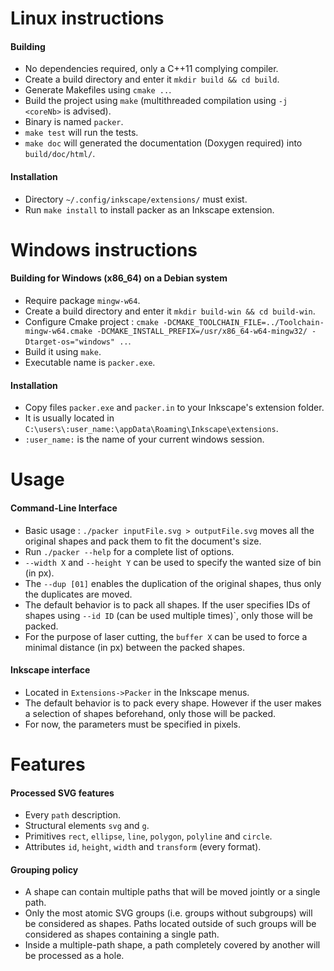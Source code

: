 # Linux instructions

#### Building

 * No dependencies required, only a C++11 complying compiler.
 * Create a build directory and enter it `mkdir build && cd build`.
 * Generate Makefiles using `cmake ..`.
 * Build the project using `make` (multithreaded compilation using `-j <coreNb>` is advised).
 * Binary is named `packer`.
 * `make test` will run the tests.
 * `make doc` will generated the documentation (Doxygen required) into `build/doc/html/`.

#### Installation

 * Directory `~/.config/inkscape/extensions/` must exist.
 * Run `make install` to install packer as an Inkscape extension.


# Windows instructions

#### Building for Windows (x86_64) on a Debian system

 * Require package `mingw-w64`.
 * Create a build directory and enter it `mkdir build-win && cd build-win`.
 * Configure Cmake project : `cmake -DCMAKE_TOOLCHAIN_FILE=../Toolchain-mingw-w64.cmake -DCMAKE_INSTALL_PREFIX=/usr/x86_64-w64-mingw32/ -Dtarget-os="windows" ..`.
 * Build it using `make`.
 * Executable name is `packer.exe`.

#### Installation

 * Copy files `packer.exe` and `packer.in` to your Inkscape's extension folder.
 * It is usually located in `C:\users\:user_name:\appData\Roaming\Inkscape\extensions`.
 * `:user_name:` is the  name of your current windows session.

# Usage

#### Command-Line Interface

 * Basic usage : `./packer inputFile.svg > outputFile.svg` moves all the original shapes and pack them to fit the document's size.
 * Run `./packer --help` for a complete list of options.
 * `--width X` and `--height Y` can be used to specify the wanted size of bin (in px).
 * The `--dup [01]` enables the duplication of the original shapes, thus only the duplicates are moved.
 * The default behavior is to pack all shapes. If the user specifies IDs of shapes using `--id ID` (can be used multiple times)`, only those will be packed.
 * For the purpose of laser cutting, the `buffer X` can be used to force a minimal distance (in px) between the packed shapes.

#### Inkscape interface

 * Located in `Extensions->Packer` in the Inkscape menus.
 * The default behavior is to pack every shape. However if the user makes a selection of shapes beforehand, only those will be packed.
 * For now, the parameters must be specified in pixels.

# Features

#### Processed SVG features

 * Every `path` description.
 * Structural elements `svg` and `g`.
 * Primitives `rect`, `ellipse`, `line`, `polygon`, `polyline` and `circle`.
 * Attributes `id`, `height`, `width` and `transform` (every format).

#### Grouping policy

 * A shape can contain multiple paths that will be moved jointly or a single path.
 * Only the most atomic SVG groups (i.e. groups without subgroups) will be considered as shapes. Paths located outside of such groups will be considered as shapes containing a single path.
 * Inside a multiple-path shape, a path completely covered by another will be processed as a hole.
